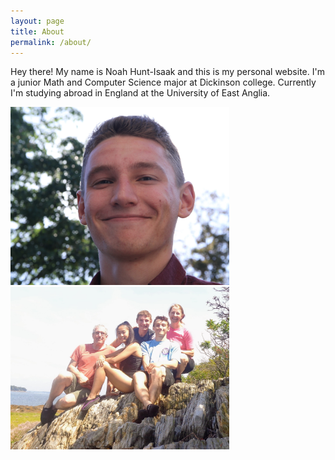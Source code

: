 ```yaml
---
layout: page
title: About
permalink: /about/
---
```


Hey there! My name is Noah Hunt-Isaak and this is my personal website. I'm a junior Math and Computer Science major at Dickinson college. Currently I'm studying abroad in England at the University of East Anglia.

<p float="left">
  <img src="/images/other/me_outside.JPG" width="350"/>
  <img src="/images/other/family.JPG" width="350"/>  
</p>
